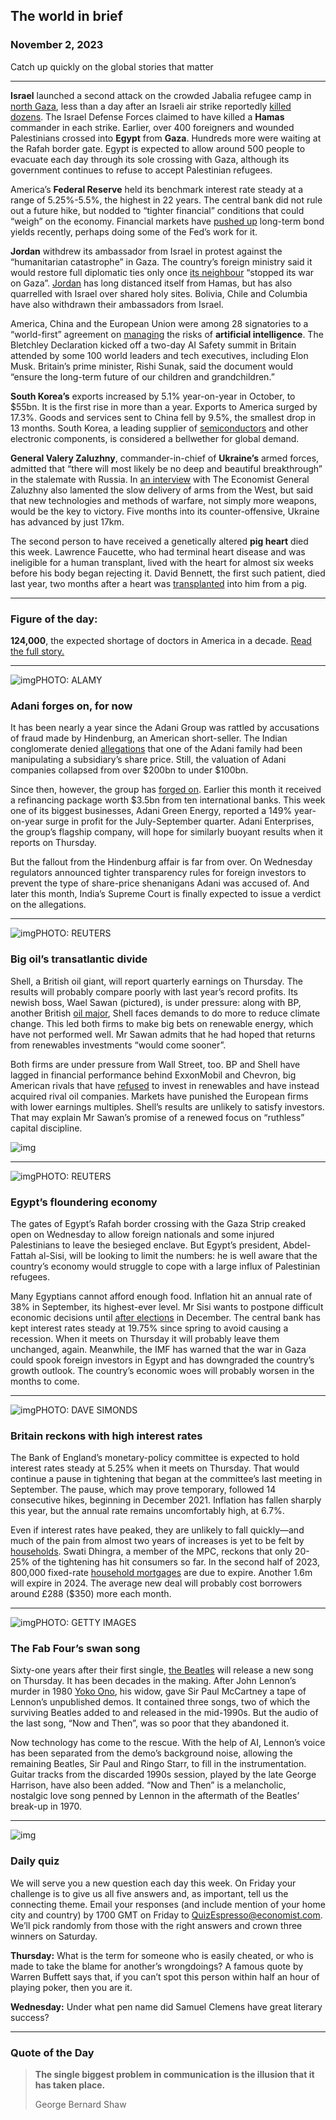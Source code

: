 ## The world in brief

### November 2, 2023

Catch up quickly on the global stories that matter



------



**Israel** launched a second attack on the crowded Jabalia refugee camp in [north Gaza](https://www.economist.com/interactive/briefing/2023/10/17/israel-gaza-map-hamas-war), less than a day after an Israeli air strike reportedly [killed dozens](https://www.economist.com/middle-east-and-africa/2023/10/30/why-urban-warfare-in-gaza-will-be-bloodier-than-in-iraq). The Israel Defense Forces claimed to have killed a **Hamas** commander in each strike. Earlier, over 400 foreigners and wounded Palestinians crossed into **Egypt** from **Gaza**. Hundreds more were waiting at the Rafah border gate. Egypt is expected to allow around 500 people to evacuate each day through its sole crossing with Gaza, although its government continues to refuse to accept Palestinian refugees.

America’s **Federal Reserve** held its benchmark interest rate steady at a range of 5.25%-5.5%, the highest in 22 years. The central bank did not rule out a future hike, but nodded to “tighter financial” conditions that could “weigh” on the economy. Financial markets have [pushed up](https://www.economist.com/finance-and-economics/2023/10/04/a-surge-in-global-bond-yields-threatens-trouble) long-term bond yields recently, perhaps doing some of the Fed’s work for it.

**Jordan** withdrew its ambassador from Israel in protest against the “humanitarian catastrophe” in Gaza. The country’s foreign ministry said it would restore full diplomatic ties only once [its neighbour](https://www.economist.com/graphic-detail/2023/10/18/a-short-history-of-the-arab-israeli-conflict) “stopped its war on Gaza”. [Jordan](https://www.economist.com/briefing/2023/10/18/the-arab-world-thinks-differently-about-this-war) has long distanced itself from Hamas, but has also quarrelled with Israel over shared holy sites. Bolivia, Chile and Columbia have also withdrawn their ambassadors from Israel.

America, China and the European Union were among 28 signatories to a “world-first” agreement on [managing](https://www.economist.com/business/2023/10/24/the-world-wants-to-regulate-ai-but-does-not-quite-know-how) the risks of **artificial intelligence**. The Bletchley Declaration kicked off a two-day AI Safety summit in Britain attended by some 100 world leaders and tech executives, including Elon Musk. Britain’s prime minister, Rishi Sunak, said the document would “ensure the long-term future of our children and grandchildren.”

**South Korea’s** exports increased by 5.1% year-on-year in October, to $55bn. It is the first rise in more than a year. Exports to America surged by 17.3%. Goods and services sent to China fell by 9.5%, the smallest drop in 13 months. South Korea, a leading supplier of [semiconductors](https://www.economist.com/asia/2023/10/19/south-korean-chipmakers-get-a-reprieve) and other electronic components, is considered a bellwether for global demand.

**General Valery Zaluzhny**, commander-in-chief of **Ukraine’s** armed forces, admitted that “there will most likely be no deep and beautiful breakthrough” in the stalemate with Russia. In [an interview](https://www.economist.com/europe/2023/11/01/ukraines-top-general-on-the-breakthrough-he-needs-to-beat-russia) with The Economist General Zaluzhny also lamented the slow delivery of arms from the West, but said that new technologies and methods of warfare, not simply more weapons, would be the key to victory. Five months into its counter-offensive, Ukraine has advanced by just 17km.

The second person to have received a genetically altered **pig heart** died this week. Lawrence Faucette, who had terminal heart disease and was ineligible for a human transplant, lived with the heart for almost six weeks before his body began rejecting it. David Bennett, the first such patient, died last year, two months after a heart was [transplanted](https://www.economist.com/science-and-technology/2022/01/15/the-science-behind-the-first-successful-pig-to-human-heart-transplant) into him from a pig.



------



### Figure of the day: 

**124,000**, the expected shortage of doctors in America in a decade. [Read the full story.](https://www.economist.com/united-states/2023/10/31/why-doctors-in-america-earn-so-much)



------



![img](https://niceboy.online/insight/public/Espresso/PHOTOS/20231104_dap328.jpg)PHOTO: ALAMY

### Adani forges on, for now

It has been nearly a year since the Adani Group was rattled by accusations of fraud made by Hindenburg, an American short-seller. The Indian conglomerate denied [allegations](https://www.economist.com/leaders/2023/01/31/nagging-questions-over-the-adani-empire-wont-go-away) that one of the Adani family had been manipulating a subsidiary’s share price. Still, the valuation of Adani companies collapsed from over $200bn to under $100bn.

Since then, however, the group has [forged on](https://www.economist.com/business/2023/08/31/indias-scandal-hit-adani-group-forges-on). Earlier this month it received a refinancing package worth $3.5bn from ten international banks. This week one of its biggest businesses, Adani Green Energy, reported a 149% year-on-year surge in profit for the July-September quarter. Adani Enterprises, the group’s flagship company, will hope for similarly buoyant results when it reports on Thursday.

But the fallout from the Hindenburg affair is far from over. On Wednesday regulators announced tighter transparency rules for foreign investors to prevent the type of share-price shenanigans Adani was accused of. And later this month, India’s Supreme Court is finally expected to issue a verdict on the allegations.



------



![img](https://niceboy.online/insight/public/Espresso/PHOTOS/20231104_dap329.jpg)PHOTO: REUTERS

### Big oil’s transatlantic divide

Shell, a British oil giant, will report quarterly earnings on Thursday. The results will probably compare poorly with last year’s record profits. Its newish boss, Wael Sawan (pictured), is under pressure: along with BP, another British [oil major](https://www.economist.com/business/2023/10/19/why-big-oil-is-beefing-up-its-trading-arms), Shell faces demands to do more to reduce climate change. This led both firms to make big bets on renewable energy, which have not performed well. Mr Sawan admits that he had hoped that returns from renewables investments “would come sooner”.

Both firms are under pressure from Wall Street, too. BP and Shell have lagged in financial performance behind ExxonMobil and Chevron, big American rivals that have [refused](https://www.economist.com/international/2023/10/11/the-global-backlash-against-climate-policies-has-begun) to invest in renewables and have instead acquired rival oil companies. Markets have punished the European firms with lower earnings multiples. Shell’s results are unlikely to satisfy investors. That may explain Mr Sawan’s promise of a renewed focus on “ruthless” capital discipline.

![img](https://niceboy.online/insight/public/Espresso/PHOTOS/20231104_DAC288.jpg)



------



![img](https://niceboy.online/insight/public/Espresso/PHOTOS/20231104_dap333.jpg)PHOTO: REUTERS

### Egypt’s floundering economy

The gates of Egypt’s Rafah border crossing with the Gaza Strip creaked open on Wednesday to allow foreign nationals and some injured Palestinians to leave the besieged enclave. But Egypt’s president, Abdel-Fattah al-Sisi, will be looking to limit the numbers: he is well aware that the country’s economy would struggle to cope with a large influx of Palestinian refugees.

Many Egyptians cannot afford enough food. Inflation hit an annual rate of 38% in September, its highest-ever level. Mr Sisi wants to postpone difficult economic decisions until [after elections](https://www.economist.com/middle-east-and-africa/2023/10/03/egypts-rushed-election-shows-abdel-fattah-al-sisi-is-nervous) in December. The central bank has kept interest rates steady at 19.75% since spring to avoid causing a recession. When it meets on Thursday it will probably leave them unchanged, again. Meanwhile, the IMF has warned that the war in Gaza could spook foreign investors in Egypt and has downgraded the country’s growth outlook. The country’s economic woes will probably worsen in the months to come.



------



![img](https://niceboy.online/insight/public/Espresso/PHOTOS/20231104_dap334.jpg)PHOTO: DAVE SIMONDS

### Britain reckons with high interest rates

The Bank of England’s monetary-policy committee is expected to hold interest rates steady at 5.25% when it meets on Thursday. That would continue a pause in tightening that began at the committee’s last meeting in September. The pause, which may prove temporary, followed 14 consecutive hikes, beginning in December 2021. Inflation has fallen sharply this year, but the annual rate remains uncomfortably high, at 6.7%.

Even if interest rates have peaked, they are unlikely to fall quickly—and much of the pain from almost two years of increases is yet to be felt by [households](https://www.economist.com/britain/2022/04/21/a-guide-to-britains-cost-of-living-crunch). Swati Dhingra, a member of the MPC, reckons that only 20-25% of the tightening has hit consumers so far. In the second half of 2023, 800,000 fixed-rate [household mortgages](https://www.economist.com/the-economist-explains/2022/11/01/what-will-happen-to-britains-mortgages) are due to expire. Another 1.6m will expire in 2024. The average new deal will probably cost borrowers around £288 ($350) more each month.



------



![img](https://niceboy.online/insight/public/Espresso/PHOTOS/20231104_dap327.jpg)PHOTO: GETTY IMAGES

### The Fab Four’s swan song

Sixty-one years after their first single, [the Beatles](https://www.economist.com/business/2021/12/18/the-beatles-and-the-art-of-teamwork) will release a new song on Thursday. It has been decades in the making. After John Lennon’s murder in 1980 [Yoko Ono](https://www.economist.com/culture/2022/02/28/beatles-mythology-has-overshadowed-yoko-onos-own-powerful-music), his widow, gave Sir Paul McCartney a tape of Lennon’s unpublished demos. It contained three songs, two of which the surviving Beatles added to and released in the mid-1990s. But the audio of the last song, “Now and Then”, was so poor that they abandoned it.

Now technology has come to the rescue. With the help of AI, Lennon’s voice has been separated from the demo’s background noise, allowing the remaining Beatles, Sir Paul and Ringo Starr, to fill in the instrumentation. Guitar tracks from the discarded 1990s session, played by the late George Harrison, have also been added. “Now and Then” is a melancholic, nostalgic love song penned by Lennon in the aftermath of the Beatles’ break-up in 1970.



------



![img](https://niceboy.online/insight/public/Espresso/PHOTOS/QuizNEW_186.jpeg)

### Daily quiz

We will serve you a new question each day this week. On Friday your challenge is to give us all five answers and, as important, tell us the connecting theme. Email your responses (and include mention of your home city and country) by 1700 GMT on Friday to [QuizEspresso@economist.com](https://mail.google.com/mail/?view=cm&fs=1&tf=1&to=QuizEspresso@economist.com). We’ll pick randomly from those with the right answers and crown three winners on Saturday.

**Thursday:** What is the term for someone who is easily cheated, or who is made to take the blame for another’s wrongdoings? A famous quote by Warren Buffett says that, if you can’t spot this person within half an hour of playing poker, then you are it.

**Wednesday:** Under what pen name did Samuel Clemens have great literary success?



------

### Quote of the Day

> **The single biggest problem in communication is the illusion that it has taken place.**
>
> George Bernard Shaw



